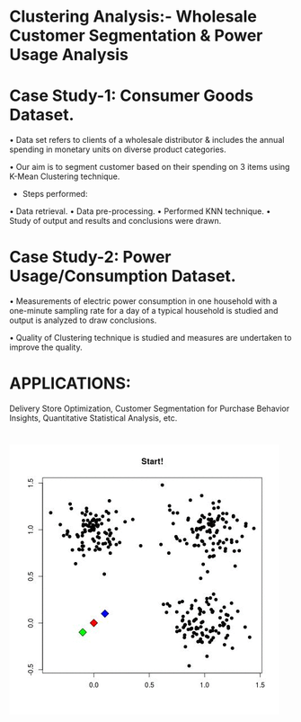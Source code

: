 # Clustering Analysis:- Wholesale Customer Segmentation & Power Usage Analysis

# Case Study-1: Consumer Goods Dataset.

• Data set refers to clients of a wholesale distributor & includes the annual spending in monetary units on diverse product categories.

• Our aim is to segment customer based on their spending on 3 items using K-Mean Clustering technique.

- Steps performed:

• Data retrieval.
• Data pre-processing.
• Performed KNN technique.
• Study of output and results and conclusions were drawn.

# Case Study-2: Power Usage/Consumption Dataset.

• Measurements of electric power consumption in one household with a one-minute sampling rate for a day of a typical household is studied and output is analyzed to draw conclusions.

• Quality of Clustering technique is studied and measures are undertaken to improve the quality.

# APPLICATIONS:
Delivery Store Optimization, Customer Segmentation for Purchase Behavior Insights, Quantitative Statistical Analysis, etc.



#
![alt-text](clustering.gif)
